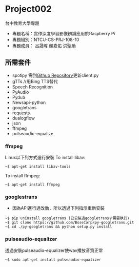# Project002
台中教育大學專題
- 專題名稱：實作深度學習影像辨識應用於Raspberry Pi
- 專題組別：NTCU-CS-PRJ-108-10
- 專題成員： 呂晟暐 顏嘉佑 洪聖勛

## 所需套件
- spotipy 需到[Github Repository](https://github.com/plamere/spotipy)更新client.py
- gTTs //用Bing TTS替代
- Speech Recognition
- PyAudio
- Pydub
- Newsapi-python
- googletrans
- requests
- dualogflow
- json
- ffmpeg
- pulseaudio-equalize
### ffmpeg
Linux以下列方式進行安裝
To install libav:
```        
~$ apt-get install libav-tools
```
To install ffmpeg:       
```
~$ apt-get install ffmpeg
```
### googlestrans
- 因為API進行過改動，所以透過下列指示重新安裝
```shell
~$ pip uninstall googletrans (已安裝過googletrans才需要執行)
~$ git clone https://github.com/BoseCorp/py-googletrans.git
~$ cd ./py-googletrans && python setup.py install
```
### pulseaudio-equalizer
透過安裝pulseaudio-equalizer使wav播放音質正常
```
~$ sudo apt-get install pulseaudio-equalizer
```
